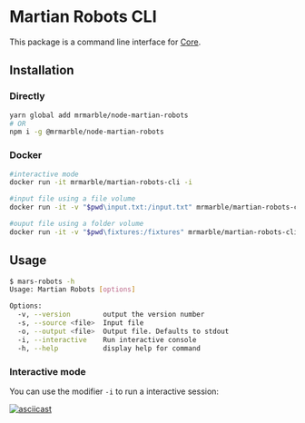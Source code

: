 # Martian Robots CLI

This package is a command line interface for [Core](packages/core).

## Installation

### Directly

```bash
yarn global add mrmarble/node-martian-robots
# OR
npm i -g @mrmarble/node-martian-robots
```

### Docker

```bash
#interactive mode
docker run -it mrmarble/martian-robots-cli -i

#input file using a file volume
docker run -it -v "$pwd\input.txt:/input.txt" mrmarble/martian-robots-cli -s input.txt

#ouput file using a folder volume
docker run -it -v "$pwd\fixtures:/fixtures" mrmarble/martian-robots-cli -s fixtures/input.txt -o fixtures/output.txt
```

## Usage

```bash
$ mars-robots -h
Usage: Martian Robots [options]

Options:
  -v, --version        output the version number
  -s, --source <file>  Input file
  -o, --output <file>  Output file. Defaults to stdout
  -i, --interactive    Run interactive console
  -h, --help           display help for command
```

### Interactive mode

You can use the modifier `-i` to run a interactive session:

[![asciicast](https://asciinema.org/a/by94lLqeReH3RdwN0QfOY4G8B.svg)](https://asciinema.org/a/by94lLqeReH3RdwN0QfOY4G8B)
